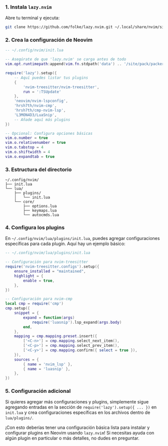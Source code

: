 


### 1. **Instala `lazy.nvim`**

Abre tu terminal y ejecuta:
```bash
git clone https://github.com/folke/lazy.nvim.git ~/.local/share/nvim/site/pack/packer/start/lazy.nvim
```

### 2. **Crea la configuración de Neovim**




```lua
-- ~/.config/nvim/init.lua

-- Asegúrate de que 'lazy.nvim' se carga antes de todo
vim.opt.runtimepath:append(vim.fn.stdpath('data') .. '/site/pack/packer/start/lazy.nvim')

require('lazy').setup({
    -- Aquí puedes listar tus plugins
    {
        'nvim-treesitter/nvim-treesitter',
        run = ':TSUpdate'
    },
    'neovim/nvim-lspconfig',
    'hrsh7th/nvim-cmp',
    'hrsh7th/cmp-nvim-lsp',
    'L3MON4D3/LuaSnip',
    -- Añade aquí más plugins
})

-- Opcional: Configura opciones básicas
vim.o.number = true
vim.o.relativenumber = true
vim.o.tabstop = 4
vim.o.shiftwidth = 4
vim.o.expandtab = true
```

### 3. **Estructura del directorio**


```plaintext
~/.config/nvim/
├── init.lua
└── lua/
    ├── plugins/
    │   └── init.lua
    └── core/
        ├── options.lua
        ├── keymaps.lua
        └── autocmds.lua
```

### 4. **Configura los plugins**

En `~/.config/nvim/lua/plugins/init.lua`, puedes agregar configuraciones específicas para cada plugin. Aquí hay un ejemplo básico:

```lua
-- ~/.config/nvim/lua/plugins/init.lua

-- Configuración para nvim-treesitter
require('nvim-treesitter.configs').setup({
    ensure_installed = "maintained",
    highlight = {
        enable = true,
    },
})

-- Configuración para nvim-cmp
local cmp = require('cmp')
cmp.setup({
    snippet = {
        expand = function(args)
            require('luasnip').lsp_expand(args.body)
        end,
    },
    mapping = cmp.mapping.preset.insert({
        ['<C-n>'] = cmp.mapping.select_next_item(),
        ['<C-p>'] = cmp.mapping.select_prev_item(),
        ['<C-y>'] = cmp.mapping.confirm({ select = true }),
    }),
    sources = {
        { name = 'nvim_lsp' },
        { name = 'luasnip' },
    },
})
```

### 5. **Configuración adicional**

Si quieres agregar más configuraciones y plugins, simplemente sigue agregando entradas en la sección de `require('lazy').setup({ ... })` en `init.lua` y crea configuraciones específicas en los archivos dentro de `lua/plugins/`.

¡Con esto deberías tener una configuración básica lista para instalar y configurar plugins en Neovim usando `lazy.nvim`! Si necesitas ayuda con algún plugin en particular o más detalles, no dudes en preguntar.
